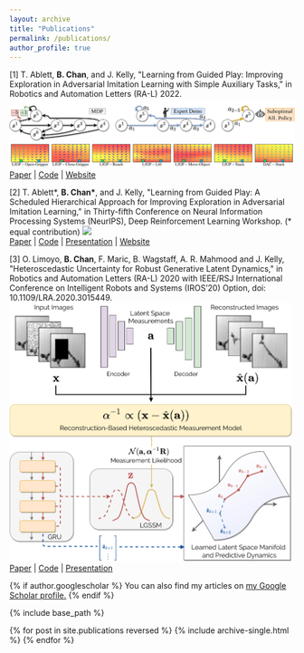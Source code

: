 ```yaml
---
layout: archive
title: "Publications"
permalink: /publications/
author_profile: true
---
```


[1] T. Ablett, __B. Chan__, and J. Kelly, "Learning from Guided Play: Improving Exploration in Adversarial Imitation Learning with Simple Auxiliary Tasks," in Robotics and Automation Letters (RA-L) 2022. 
<img src="/images/pubs/loopback-toy-example.png" width="800"/>  
<img src="/images/pubs/lfgp_all_tasks_plus_dac_v1_199999.png" width="800"/>  
[Paper](https://arxiv.org/abs/2301.00051) | [Code](https://github.com/utiasSTARS/lfgp) | [Website](https://papers.starslab.ca/lfgp/)

[2] T. Ablett\*, __B. Chan\*__, and J. Kelly, "Learning from Guided Play: A Scheduled Hierarchical Approach for Improving Exploration in Adversarial Imitation Learning," in Thirty-fifth Conference on Neural Information Processing Systems (NeurIPS),  Deep Reinforcement Learning Workshop. (\* equal contribution) 
<img src="/images/pubs/lfgp.svg" width="800"/>  
[Paper](https://arxiv.org/abs/2112.08932) | [Code](https://github.com/utiasSTARS/lfgp) | [Presentation](https://slideslive.com/38971121/learning-from-guided-play-a-scheduled-hierarchical-approach-for-improving-exploration-in-adversarial-imitation-learning) | [Website](https://papers.starslab.ca/lfgp/)

[3] O. Limoyo, **B. Chan**, F. Maric, B. Wagstaff, A. R. Mahmood and J. Kelly, "Heteroscedastic Uncertainty for Robust Generative Latent Dynamics," in Robotics and Automation Letters (RA-L) 2020 with IEEE/RSJ International Conference on Intelligent Robots and Systems (IROS’20) Option, doi: 10.1109/LRA.2020.3015449.  
<img src="/images/pubs/heteroscedastic_uncertainty.svg" width="500"/>  
[Paper](https://arxiv.org/abs/2008.08157) | [Code](https://github.com/utiasSTARS/robust-latent-srl) | [Presentation](https://www.youtube.com/watch?v=tPLUqhobVzw&ab_channel=UTIASSTARSLab)  


{% if author.googlescholar %}
  You can also find my articles on <u><a href="{{author.googlescholar}}">my Google Scholar profile</a>.</u>
{% endif %}

{% include base_path %}

{% for post in site.publications reversed %}
  {% include archive-single.html %}
{% endfor %}

